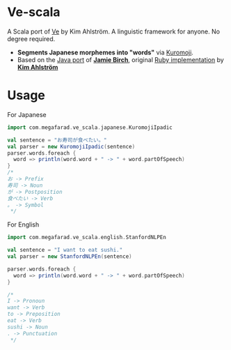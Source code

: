 # Ve-scala
A Scala port of <a href="https://github.com/Kimtaro/ve">Ve</a> by Kim Ahlström. A linguistic framework for anyone. No degree required.

* **Segments Japanese morphemes into "words"** via <a href="https://github.com/atilika/kuromoji">Kuromoji</a>.
* Based on the <a href="https://github.com/Kimtaro/ve/tree/master/java">Java port</a> of <b><a href="https://github.com/shirakaba/">Jamie Birch</a></b>, original <a href="https://github.com/Kimtaro/ve">Ruby implementation</a> by <b><a href="https://github.com/Kimtaro/">Kim Ahlström</b></a>

# Usage
For Japanese
```scala
import com.megafarad.ve_scala.japanese.KuromojiIpadic

val sentence = "お寿司が食べたい。"
val parser = new KuromojiIpadic(sentence)
parser.words.foreach {
  word => println(word.word + " -> " + word.partOfSpeech)
}
/*
お -> Prefix
寿司 -> Noun
が -> Postposition
食べたい -> Verb
。 -> Symbol 
 */
```

For English

```scala
import com.megafarad.ve_scala.english.StanfordNLPEn

val sentence = "I want to eat sushi."
val parser = new StanfordNLPEn(sentence)

parser.words.foreach {
  word => println(word.word + " -> " + word.partOfSpeech)
}

/*
I -> Pronoun
want -> Verb
to -> Preposition
eat -> Verb
sushi -> Noun
. -> Punctuation
 */
```



